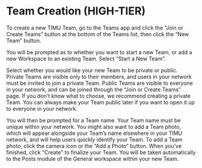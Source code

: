 # Team Creation (HIGH-TIER)

To create a new TIMU Team, go to the Teams app and click the “Join or Create Teams” button at the bottom of the Teams list, then click the “New Team” button.

You will be prompted as to whether you want to start a new Team, or add a new Workspace to an existing Team. Select “Start a New Team”.

Select whether you would like your new Team to be private or public. Private Teams are visible only to their members, and users in your network must be invited to join a private Team. Public Teams are visible to everyone in your network, and can be joined through the “Join or Create Teams” page. If you don’t know what to choose, we recommend creating a private Team. You can always make your Team public later if you want to open it up to everyone in your network.

You will then be prompted for a Team name. Your Team name must be unique within your network. You might also want to add a Team photo, which will appear alongside your Team’s name elsewhere in your TIMU network, and will help users quickly identify your Team. To add a Team photo, click the camera icon or the “Add a Photo” button. When you’ve finished, click “Create” to finalize your Team. You will be taken automatically to the Posts module of the General workspace within your new Team.
